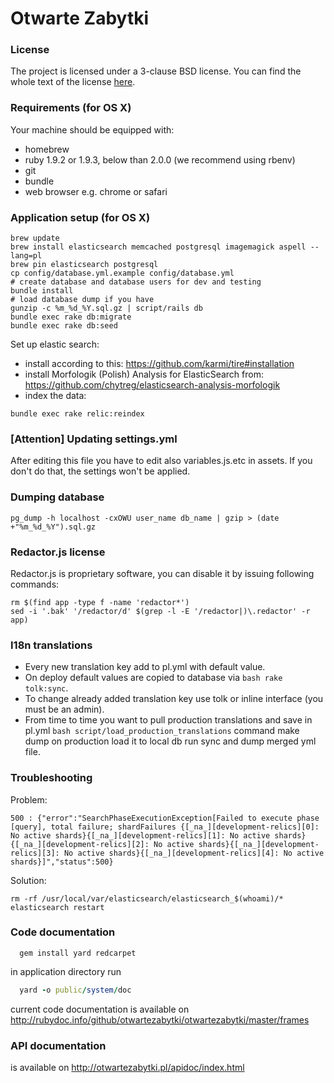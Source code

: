 # Otwarte Zabytki

### License

The project is licensed under a 3-clause BSD license. You can find the whole text of the license [here](https://github.com/otwartezabytki/otwartezabytki/blob/master/LICENSE).

### Requirements (for OS X)
Your machine should be equipped with:
  - homebrew
  - ruby 1.9.2 or 1.9.3, below than 2.0.0 (we recommend using rbenv)
  - git
  - bundle
  - web browser e.g. chrome or safari

### Application setup (for OS X)

```
brew update
brew install elasticsearch memcached postgresql imagemagick aspell --lang=pl
brew pin elasticsearch postgresql
cp config/database.yml.example config/database.yml
# create database and database users for dev and testing
bundle install
# load database dump if you have
gunzip -c %m_%d_%Y.sql.gz | script/rails db 
bundle exec rake db:migrate
bundle exec rake db:seed
```

Set up elastic search:

 - install according to this: https://github.com/karmi/tire#installation
 - install Morfologik (Polish) Analysis for ElasticSearch from: https://github.com/chytreg/elasticsearch-analysis-morfologik
 - index the data:

```
bundle exec rake relic:reindex
```

### [Attention] Updating settings.yml

After editing this file you have to edit also variables.js.etc in assets.
If you don't do that, the settings won't be applied.

### Dumping database

```
pg_dump -h localhost -cxOWU user_name db_name | gzip > (date +"%m_%d_%Y").sql.gz
```

### Redactor.js license

Redactor.js is proprietary software, you can disable it by issuing following commands:

```
rm $(find app -type f -name 'redactor*')
sed -i '.bak' '/redactor/d' $(grep -l -E '/redactor|)\.redactor' -r app)
```

### I18n translations

  - Every new translation key add to pl.yml with default value.
  - On deploy default values are copied to database via `bash rake tolk:sync`.
  - To change already added translation key use tolk or inline interface (you must be an admin).
  - From time to time you want to pull production translations and save in pl.yml `bash script/load_production_translations` command make dump on production load it to local db run sync and dump merged yml file.

### Troubleshooting

Problem:
```
500 : {"error":"SearchPhaseExecutionException[Failed to execute phase [query], total failure; shardFailures {[_na_][development-relics][0]: No active shards}{[_na_][development-relics][1]: No active shards}{[_na_][development-relics][2]: No active shards}{[_na_][development-relics][3]: No active shards}{[_na_][development-relics][4]: No active shards}]","status":500}
```

Solution:

    rm -rf /usr/local/var/elasticsearch/elasticsearch_$(whoami)/*
    elasticsearch restart

### Code documentation

```
  gem install yard redcarpet
```

in application directory run

```ruby
  yard -o public/system/doc
```

current code documentation is available on http://rubydoc.info/github/otwartezabytki/otwartezabytki/master/frames

### API documentation
is available on http://otwartezabytki.pl/apidoc/index.html


